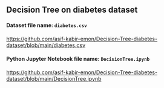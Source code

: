## Decision Tree on diabetes dataset


#### **Dataset file name:** `diabetes.csv`

https://github.com/asif-kabir-emon/Decision-Tree-diabetes-dataset/blob/main/diabetes.csv

#### **Python Jupyter Notebook file name:** `DecisionTree.ipynb`

https://github.com/asif-kabir-emon/Decision-Tree-diabetes-dataset/blob/main/DecisionTree.ipynb
